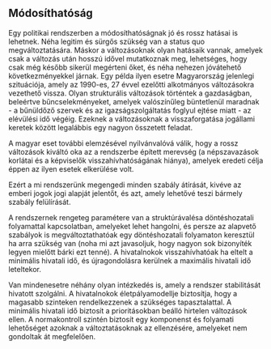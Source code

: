 ## Módosíthatóság

Egy politikai rendszerben a módosíthatóságnak jó és rossz hatásai is lehetnek. Néha legitim és sürgős szükség van a status quo megváltoztatására. Máskor a változásoknak olyan hatásaik vannak, amelyek csak a változás után hosszú idővel mutatkoznak meg, lehetséges, hogy csak még később sikerül megérteni őket, és néha nehezen jóvátehető következményekkel járnak. Egy példa ilyen esetre Magyarország jelenlegi szituációja, amely az 1990-es, 27 évvel ezelőtti alkotmányos változásokra vezethető vissza. Olyan strukturális változások történtek a gazdaságban, beleértve bűncselekményeket, amelyek valószínűleg büntetlenül maradnak - a bűnüldőző szervek és az igazságszolgáltatás foglyul ejtése miatt - az elévülési idő végéig. Ezeknek a változásoknak a visszaforgatása jogállami keretek között legalábbis egy nagyon összetett feladat.

A magyar eset további elemzésével nyilvánvalóvá válik, hogy a rossz változások kiváltó oka az a rendszerbe épített merevség \(a népszavazások korlátai és a képviselők visszahívhatóságának hiánya\), amelyek eredeti célja éppen az ilyen esetek elkerülése volt.

Ezért a mi rendszerünk megengedi minden szabály átírását, kivéve az emberi jogok jogi alapját jelentőt, és azt, amely lehetővé teszi bármely szabály felülírását.

A rendszernek rengeteg paramétere van a struktúrávalésa döntéshozatali folyamattal kapcsolatban, amelyeket lehet hangolni, és persze az alapvető szabályok is megváltoztathatóak egy döntéshozatali folyamaton keresztül ha arra szükség van \(noha mi azt javasoljuk, hogy nagyon sok bizonyíték legyen mielőtt bárki ezt tenné\). A hivatalnokok visszahívhatóak ha eltelt a minimális hivatali idő, és újragondolásra kerülnek a maximális hivatali idő leteltekor.

Van mindenesetre néhány olyan intézkedés is, amely a rendszer stabilitását hivatott szolgálni. A hivatalnokok életpályamodellje biztosítja, hogy a magasabb szinteken rendelkezzenek a szükséges tapasztalattal. A minimális hivatali idő biztosít a prioritásokban beálló hirtelen változások ellen. A normakontroll szintén biztosít egy komponenst és folyamati lehetőséget azoknak a változtatásoknak az ellenzésére, amelyeket nem gondoltak át megfelelően.

